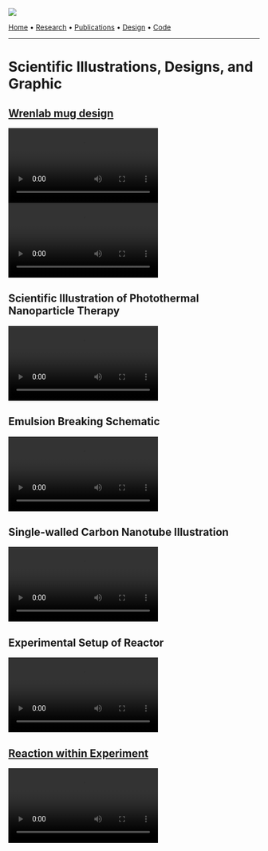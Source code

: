 ![]("images/logo.png")

[Home]("chasebrown.io/#top") • [Research]("research.html") • [Publications](https://scholar.google.com/citations?user=qjRD8Z8AAAAJ) • [Design]("design.html") • [Code](https://github.com/chasealanbrown.html)

---
# Scientific Illustrations, Designs, and Graphic

## [Wrenlab mug design](#Wrenlab-mug-design")
![](images/mugs_design.webm)
![](images/mugs.webm)

## Scientific Illustration of Photothermal Nanoparticle Therapy
![](images/bladder.webm)

## Emulsion Breaking Schematic
![](images/emulsion_breaking.webm)
              
## Single-walled Carbon Nanotube Illustration
![](images/cnt.webm)
              
## Experimental Setup of Reactor
![](images/experimental_setup.webm)

## [Reaction within Experiment](#Reaction-within-Experiment)
![](images/reaction.webm)
